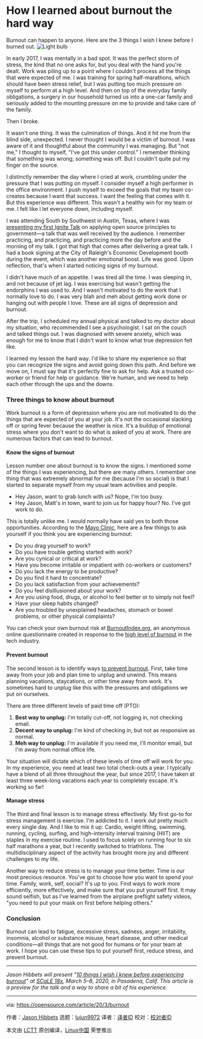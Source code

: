 [#]: collector: (lujun9972)
[#]: translator: (chuan-325)
[#]: reviewer: ( )
[#]: publisher: ( )
[#]: url: ( )
[#]: subject: (How I learned about burnout the hard way)
[#]: via: (https://opensource.com/article/20/3/burnout)
[#]: author: (Jason Hibbets https://opensource.com/users/jhibbets)

How I learned about burnout the hard way
======
Burnout can happen to anyone. Here are the 3 things I wish I knew before
I burned out.
![Light bulb][1]

In early 2017, I was mentally in a bad spot. It was the perfect storm of stress, the kind that no one asks for, but you deal with the hand you're dealt. Work was piling up to a point where I couldn't process all the things that were expected of me. I was training for spring half-marathons, which should have been stress relief, but I was putting too much pressure on myself to perform at a high level. And then on top of the everyday family obligations, a surgery in our household turned us into a one-car family and seriously added to the mounting pressure on me to provide and take care of the family.

Then I broke.

It wasn't one thing. It was the culmination of things. And it hit me from the blind side, unexpected. I never thought I would be a victim of burnout. I was aware of it and thoughtful about the community I was managing. But "not me," I thought to myself, "I've got this under control." I remember thinking that something was wrong; something was off. But I couldn't quite put my finger on the source.

I distinctly remember the day where I cried at work, crumbling under the pressure that I was putting on myself. I consider myself a high performer in the office environment. I push myself to exceed the goals that my team co-creates because I want that success. I want the feeling that comes with it. But this experience was different. This wasn't a healthy win for my team or me. I felt like I let everyone down, including myself.

I was attending South by Southwest in Austin, Texas, where I was [presenting my first Ignite Talk][2] on applying open source principles to government—a talk that was well received by the audience. I remember practicing, and practicing, and practicing more the day before and the morning of my talk. I got that high that comes after delivering a great talk. I had a book signing at the City of Raleigh's Economic Development booth during the event, which was another emotional boost. Life was good. Upon reflection, that's when I started noticing signs of my burnout.

I didn't have much of an appetite. I was tired all the time. I was sleeping in, and not because of jet lag. I was exercising but wasn't getting the endorphins I was used to. And I wasn't motivated to do the work that I normally love to do. I was very blah and meh about getting work done or hanging out with people I love. These are all signs of depression and burnout.

After the trip, I scheduled my annual physical and talked to my doctor about my situation, who recommended I see a psychologist. I sat on the couch and talked things out. I was diagnosed with severe anxiety, which was enough for me to know that I didn't want to know what true depression felt like.

I learned my lesson the hard way. I'd like to share my experience so that you can recognize the signs and avoid going down this path. And before we move on, I must say that it's perfectly fine to ask for help. Ask a trusted co-worker or friend for help or guidance. We're human, and we need to help each other through the ups and the downs.

### Three things to know about burnout

Work burnout is a form of depression where you are not motivated to do the things that are expected of you at your job. It's not the occasional slacking off or spring fever because the weather is nice. It's a buildup of emotional stress where you don't want to do what is asked of you at work. There are numerous factors that can lead to burnout.

#### Know the signs of burnout

Lesson number one about burnout is to know the signs. I mentioned some of the things I was experiencing, but there are many others. I remember one thing that was extremely abnormal for me (because I'm so social) is that I started to separate myself from my usual team activities and people.

  * Hey Jason, want to grab lunch with us? Nope, I'm too busy.
  * Hey Jason, Matt's in town, want to join us for happy hour? No. I've got work to do.



This is totally unlike me. I would normally have said yes to both those opportunities. According to the [Mayo Clinic][3], here are a few things to ask yourself if you think you are experiencing burnout:

  * Do you drag yourself to work?
  * Do you have trouble getting started with work?
  * Are you cynical or critical at work?
  * Have you become irritable or impatient with co-workers or customers?
  * Do you lack the energy to be productive?
  * Do you find it hard to concentrate?
  * Do you lack satisfaction from your achievements?
  * Do you feel disillusioned about your work?
  * Are you using food, drugs, or alcohol to feel better or to simply not feel?
  * Have your sleep habits changed?
  * Are you troubled by unexplained headaches, stomach or bowel problems, or other physical complaints?



You can check your own burnout risk at [BurnoutIndex.org][4], an anonymous online questionnaire created in response to the [high level of burnout][5] in the tech industry.

#### Prevent burnout

The second lesson is to identify ways [to prevent burnout][6]. First, take time away from your job and plan time to unplug and unwind. This means planning vacations, staycations, or other time away from work. It's sometimes hard to unplug like this with the pressures and obligations we put on ourselves.

There are three different levels of paid time off (PTO):

  1. **Best way to unplug:** I'm totally cut-off, not logging in, not checking email.
  2. **Decent way to unplug:** I'm kind of checking in, but not as responsive as normal.
  3. **Meh way to unplug:** I'm available if you need me, I'll monitor email, but I'm away from normal office life.



Your situation will dictate which of these levels of time off will work for you. In my experience, you need at least two total check-outs a year. I typically have a blend of all three throughout the year, but since 2017, I have taken at least three week-long vacations each year to completely escape. It's working so far!

#### Manage stress

The third and final lesson is to manage stress effectively. My first go-to for stress management is exercise. I'm addicted to it. I work out pretty much every single day. And I like to mix it up: Cardio, weight lifting, swimming, running, cycling, surfing, and high-intensity interval training (HIIT) are staples in my exercise routine. I used to focus solely on running four to six half marathons a year, but I recently switched to triathlons. The multidisciplinary aspect of the activity has brought more joy and different challenges to my life.

Another way to reduce stress is to manage your time better. Time is our most precious resource. You've got to choose how you want to spend your time. Family, work, self, social? It's up to you. Find ways to work more efficiently, more effectively, and make sure that you put yourself first. It may sound selfish, but as I've learned from the airplane preflight safety videos, "you need to put your mask on first before helping others."

### Conclusion

Burnout can lead to fatigue, excessive stress, sadness, anger, irritability, insomnia, alcohol or substance misuse, heart disease, and other medical conditions—all things that are not good for humans or for your team at work. I hope you can use these tips to put yourself first, reduce stress, and prevent burnout.

* * *

_Jason Hibbets will present "[10 things I wish I knew before experiencing burnout][7]" at [SCaLE 18x][8], March 5–8, 2020, in Pasadena, Calif. This article is a preview for the talk and a way to share a bit of his experience._

--------------------------------------------------------------------------------

via: https://opensource.com/article/20/3/burnout

作者：[Jason Hibbets][a]
选题：[lujun9972][b]
译者：[译者ID](https://github.com/译者ID)
校对：[校对者ID](https://github.com/校对者ID)

本文由 [LCTT](https://github.com/LCTT/TranslateProject) 原创编译，[Linux中国](https://linux.cn/) 荣誉推出

[a]: https://opensource.com/users/jhibbets
[b]: https://github.com/lujun9972
[1]: https://opensource.com/sites/default/files/styles/image-full-size/public/lead-images/bulb-light-energy-power-idea.png?itok=zTEEmTZB (Light bulb)
[2]: https://schedule.sxsw.com/2017/events/PP96070
[3]: https://www.mayoclinic.org/healthy-lifestyle/adult-health/in-depth/burnout/art-20046642
[4]: https://burnoutindex.org/
[5]: https://opensource.com/article/19/11/burnout-open-source-communities
[6]: https://www.redhat.com/sysadmin/tips-avoiding-burnout
[7]: https://www.socallinuxexpo.org/scale/18x/presentations/10-things-i-wish-i-knew-experiencing-burnout
[8]: https://www.socallinuxexpo.org/scale/18x/
